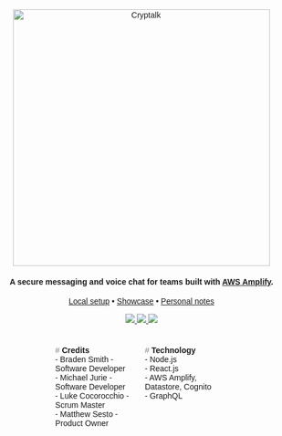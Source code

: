 <script>@import url('https://fonts.googleapis.com/css2?family=Titillium+Web:ital,wght@0,200;0,300;0,400;0,600;0,700;0,900;1,200;1,300;1,400;1,600;1,700&display=swap');
</script>

<style>
body {
	font-family: 'Titillium Web', sans-serif;
}

Hash {
	color: grey;
}

.infoContainer {
	display: flex;
    flex-direction: row;
    justify-content: space-between;
    height: 10ex;
	margin: 5ex 0ex 10ex 0ex;
    padding: 0 20% 0 20%;
}

.infoContainer > h4 {
	float: right;
}

.spacer {
	border-bottom: 1px solid rgba(255, 255, 255, 0.1);
}
</style>

<div align="center">
    <img src="https://i.imgur.com/vUI6rcQ.png" alt="Cryptalk" width="450">
</div>

<h4 align="center">A secure messaging and voice chat for teams built with <a href="https://aws.amazon.com/amplify/" target="_blank">AWS Amplify</a>.</h4>

<p align="center">
  <a href="#local-setup">Local setup</a> •
  <a href="#showcase">Showcase</a> •
  <a href="#personal-notes">Personal notes</a>
</p>

<div align="center">
  <a href="https://github.com/mikejwork/COSC2408-2150-Capstone-TEAM07/releases/tag/v0.1">
      <img src="https://img.shields.io/badge/Release-v0.1_(prerelease)-orange"/>
  </a>
  <a href="https://github.com/mikejwork/COSC2408-2150-Capstone-TEAM07/releases/tag/v0.2">
      <img src="https://img.shields.io/badge/Release-v0.2-9cf"/>
  </a>
  <a href="https://github.com/mikejwork/COSC2408-2150-Capstone-TEAM07/releases/tag/v0.3">
      <img src="https://img.shields.io/badge/Release-v0.3-9cf"/>
  </a>
</div>

<div class="infoContainer">
	<div>
    	<Hash>#</Hash> <strong>Credits</strong><br/>
          	- Braden Smith - Software Developer<br/>
          	- Michael Jurie - Software Developer<br/>
          	- Luke Cocorocchio - Scrum Master<br/>
          	- Matthew Sesto - Product Owner<br/>
    </div>
    <div>
    	<Hash>#</Hash> <strong>Technology</strong><br/>
 			- Node.js<br/>
 			- React.js<br/>
 			- AWS Amplify, Datastore, Cognito<br/>
            - GraphQL<br/>
    </div>
</div>

<div class="spacer"/>
